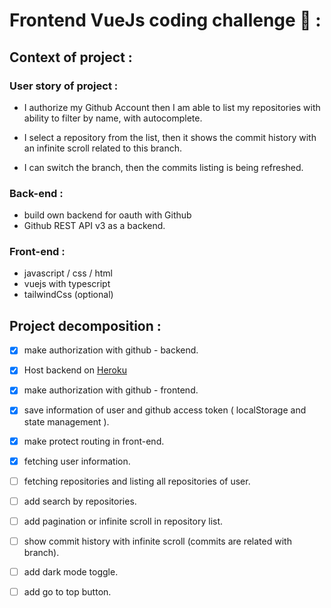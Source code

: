 # Frontend VueJs coding challenge 💪 :

## Context of project :

### User story of project :

- I authorize my Github Account then I am able to list my repositories with ability to filter by name, with autocomplete.

- I select a repository from the list, then it shows the commit history with an infinite scroll related to this branch.

- I can switch the branch, then the commits listing is being refreshed.

### Back-end :
- build own backend for oauth with Github
- Github REST API v3 as a backend.

### Front-end :

- javascript / css / html
- vuejs with typescript
- tailwindCss (optional)

## Project decomposition :
- [x] make authorization with github - backend.
- [x] Host backend on [Heroku](https://heroku.com/)
- [x] make authorization with github - frontend.
- [x] save information of user and github access token ( localStorage and state management ).
- [x] make protect routing in front-end.
- [x] fetching user information.
- [ ] fetching repositories and listing all repositories of user.
- [ ] add search by repositories.
- [ ] add pagination or infinite scroll in repository list.
- [ ] show commit history with infinite scroll (commits are related with branch).
- [ ] add dark mode toggle.
- [ ] add go to top button.

